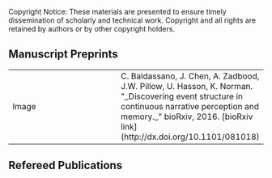 Copyright Notice: These materials are presented to ensure timely dissemination of scholarly and technical work. Copyright and all rights are retained by authors or by other copyright holders.

## Manuscript Preprints
<table style="width:100%">
<tr>
<td style="width:200px">Image</td>
<td>C. Baldassano, J. Chen, A. Zadbood, J.W. Pillow, U. Hasson, K. Norman. "_Discovering event structure in continuous narrative perception and memory._" bioRxiv, 2016.
[bioRxiv link](http://dx.doi.org/10.1101/081018)</td>
</tr>
</table>

## Refereed Publications


